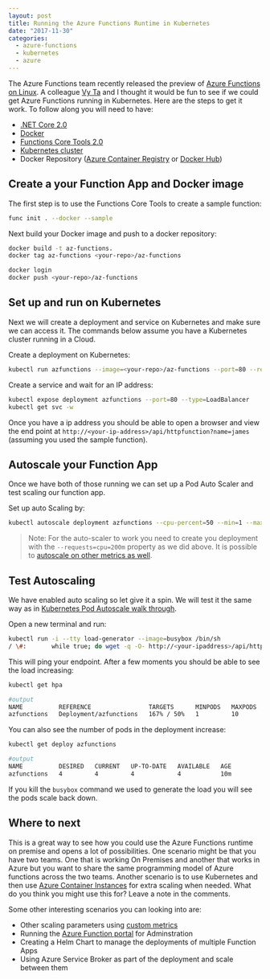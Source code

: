 ```yaml
---
layout: post
title: Running the Azure Functions Runtime in Kubernetes
date: "2017-11-30"
categories:
  - azure-functions
  - kubernetes
  - azure
---
```


The Azure Functions team recently released the preview of [Azure Functions on Linux](https://blogs.msdn.microsoft.com/appserviceteam/2017/11/15/functions-on-linux-preview/).  A colleague [Vy Ta](https://twitter.com/vytachar) and I thought it would be fun to see if we could get Azure Functions running in Kubernetes.  Here are the steps to get it work.  To follow along you will need to have:

- [.NET Core 2.0](https://www.microsoft.com/net/download/linux)
- [Docker](https://www.docker.com/)
- [Functions Core Tools 2.0](https://github.com/Azure/azure-functions-cli)
- [Kubernetes cluster](https://docs.microsoft.com/en-us/azure/aks/)
- Docker Repository ([Azure Container Registry](https://azure.microsoft.com/en-us/services/container-registry/) or [Docker Hub](https://azure.microsoft.com/en-us/services/container-registry/))  

## Create a your Function App and Docker image
The first step is to use the Functions Core Tools to create a sample function:

```bash
func init . --docker --sample
```

Next build your Docker image and push to a docker repository:

```bash
docker build -t az-functions.
docker tag az-functions <your-repo>/az-functions

docker login
docker push <your-repo>/az-functions
```

## Set up and run on Kubernetes
Next we will create a deployment and service on Kubernetes and make sure we can access it.  The commands below assume you have a Kubernetes cluster running in a Cloud.

Create a deployment on Kubernetes:

```bash
kubectl run azfunctions --image=<your-repo>/az-functions --port=80 --requests=cpu=200m
```

Create a service and wait for an IP address:

```bash
kubectl expose deployment azfunctions --port=80 --type=LoadBalancer
kubectl get svc -w
```

Once you have a ip address you should be able to open a browser and view the end point at `http://<your-ip-address>/api/httpfunction?name=james` (assuming you used the sample function).

## Autoscale your Function App
Once we have both of those running we can set up a Pod Auto Scaler and test scaling our function app.

Set up auto Scaling by:

```bash
kubectl autoscale deployment azfunctions --cpu-percent=50 --min=1 --max=10
```

> Note:  For the auto-scaler to work you need to create you deployment with the `--requests=cpu=200m` property as we did above.  It is possible to [autoscale on other metrics as well](https://kubernetes.io/docs/tasks/run-application/horizontal-pod-autoscale/).

## Test Autoscaling
We have enabled auto scaling so let give it a spin. We will test it the same way as in [Kubernetes Pod Autoscale walk through](https://kubernetes.io/docs/tasks/run-application/horizontal-pod-autoscale-walkthrough/).

Open a new terminal and run:

```bash
kubectl run -i --tty load-generator --image=busybox /bin/sh
/ \#: 		while true; do wget -q -O- http://<your-ipaddress>/api/httpfunction?name=testingload; done 
```

This will ping your endpoint.  After a few moments you should be able to see the load increasing:

```bash
kubectl get hpa

#output
NAME          REFERENCE                TARGETS      MINPODS   MAXPODS   REPLICAS   AGE
azfunctions   Deployment/azfunctions   167% / 50%   1         10        4          5m
```

You can also see the number of pods in the deployment increase:

```bash
kubectl get deploy azfunctions

#output
NAME          DESIRED   CURRENT   UP-TO-DATE   AVAILABLE   AGE
azfunctions   4         4         4            4           10m
```

If you kill the `busybox` command we used to generate the load you will see the pods scale back down.

## Where to next
This is a great way to see how you could use the Azure Functions runtime on premise and opens a lot of possibilities.  One scenario might be that you have two teams.  One that is working On Premises and another that works in Azure but you want to share the same programming model of Azure functions across the two teams.  Another scenario is to use Kubernetes and then use [Azure Container Instances](https://azure.microsoft.com/en-us/services/container-instances/) for extra scaling when needed.  What do you think you might use this for?  Leave a note in the comments.

Some other interesting scenarios you can looking into are:

- Other scaling parameters using [custom metrics](https://kubernetes.io/docs/tasks/run-application/horizontal-pod-autoscale/)
- Running the [Azure Function portal](https://github.com/Azure/azure-functions-ux) for Adminstration
- Creating a Helm Chart to manage the deployments of multiple Function Apps
- Using Azure Service Broker as part of the deployment and scale between them











